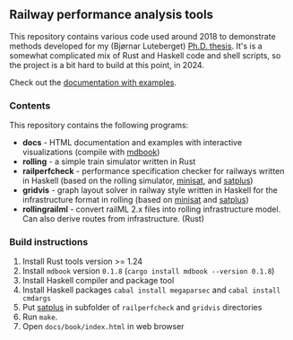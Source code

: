 ## Railway performance analysis tools

This repository contains various code used around 2018 to demonstrate methods
developed for my (Bjørnar Luteberget) [Ph.D. thesis](https://luteberget.github.io/preprints/luteberget-thesis-plain-b5-2019-09-17.pdf).
It's is a somewhat complicated mix of Rust and Haskell code and shell
scripts, so the project is a bit hard to build at this point, in 2024.

Check out the [documentation with examples](https://luteberget.github.io/rollingdocs).

### Contents

This repository contains the following programs:

 * **docs** - HTML documentation and examples with interactive visualizations (compile with [mdbook](https://github.com/rust-lang-nursery/mdBook))
 * **rolling** - a simple train simulator written in Rust
 * **railperfcheck** - performance specification checker for railways written in Haskell (based on the rolling simulator, [minisat](http://minisat.se/), and [satplus](https://github.com/koengit/satplus))
 * **gridvis** - graph layout solver in railway style written in Haskell for the infrastructure format in rolling (based on [minisat](http://minisat.se/) and [satplus](https://github.com/koengit/satplus))
 * **rollingrailml** - convert railML 2.x files into rolling infrastructure model. Can also derive routes from infrastructure. (Rust)

### Build instructions

1. Install Rust tools version >= 1.24
2. Install `mdbook` version `0.1.8` (`cargo install mdbook --version 0.1.8`)
3. Install Haskell compiler and package tool
4. Install Haskell packages `cabal install megaparsec` and `cabal install cmdargs`
5. Put [satplus](https://github.com/koengit/satplus.git) in subfolder of `railperfcheck` and `gridvis` directories
6. Run `make`.
7. Open `docs/book/index.html` in web browser

